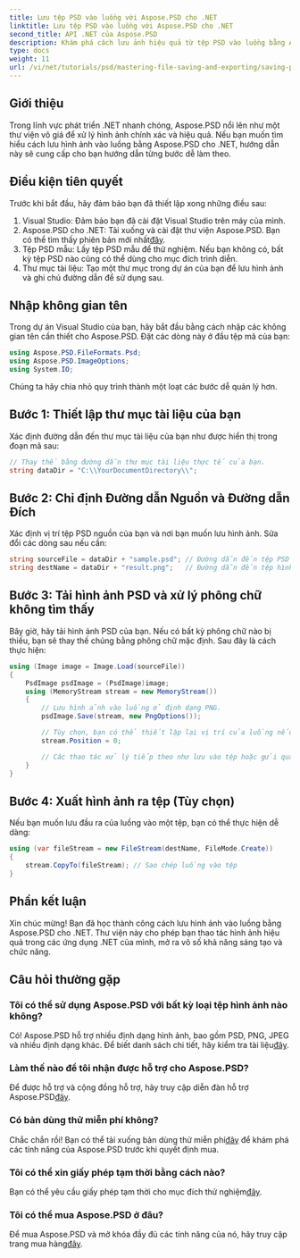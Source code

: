 ```yaml
---
title: Lưu tệp PSD vào luồng với Aspose.PSD cho .NET
linktitle: Lưu tệp PSD vào luồng với Aspose.PSD cho .NET
second_title: API .NET của Aspose.PSD
description: Khám phá cách lưu ảnh hiệu quả từ tệp PSD vào luồng bằng Aspose.PSD cho .NET. Hướng dẫn từng bước toàn diện này bao gồm các điều kiện tiên quyết, mã và kỹ thuật.
type: docs
weight: 11
url: /vi/net/tutorials/psd/mastering-file-saving-and-exporting/saving-psd-files-to-streams/
---
```

## Giới thiệu

Trong lĩnh vực phát triển .NET nhanh chóng, Aspose.PSD nổi lên như một thư viện vô giá để xử lý hình ảnh chính xác và hiệu quả. Nếu bạn muốn tìm hiểu cách lưu hình ảnh vào luồng bằng Aspose.PSD cho .NET, hướng dẫn này sẽ cung cấp cho bạn hướng dẫn từng bước dễ làm theo.

## Điều kiện tiên quyết

Trước khi bắt đầu, hãy đảm bảo bạn đã thiết lập xong những điều sau:

1. Visual Studio: Đảm bảo bạn đã cài đặt Visual Studio trên máy của mình.
2.  Aspose.PSD cho .NET: Tải xuống và cài đặt thư viện Aspose.PSD. Bạn có thể tìm thấy phiên bản mới nhất[đây](https://releases.aspose.com/psd/net/).
3. Tệp PSD mẫu: Lấy tệp PSD mẫu để thử nghiệm. Nếu bạn không có, bất kỳ tệp PSD nào cũng có thể dùng cho mục đích trình diễn.
4. Thư mục tài liệu: Tạo một thư mục trong dự án của bạn để lưu hình ảnh và ghi chú đường dẫn để sử dụng sau.

## Nhập không gian tên

Trong dự án Visual Studio của bạn, hãy bắt đầu bằng cách nhập các không gian tên cần thiết cho Aspose.PSD. Đặt các dòng này ở đầu tệp mã của bạn:

```csharp
using Aspose.PSD.FileFormats.Psd;
using Aspose.PSD.ImageOptions;
using System.IO;
```

Chúng ta hãy chia nhỏ quy trình thành một loạt các bước dễ quản lý hơn.

## Bước 1: Thiết lập thư mục tài liệu của bạn

Xác định đường dẫn đến thư mục tài liệu của bạn như được hiển thị trong đoạn mã sau:

```csharp
// Thay thế bằng đường dẫn thư mục tài liệu thực tế của bạn.
string dataDir = "C:\\YourDocumentDirectory\\";
```

## Bước 2: Chỉ định Đường dẫn Nguồn và Đường dẫn Đích

Xác định vị trí tệp PSD nguồn của bạn và nơi bạn muốn lưu hình ảnh. Sửa đổi các dòng sau nếu cần:

```csharp
string sourceFile = dataDir + "sample.psd"; // Đường dẫn đến tệp PSD nguồn của bạn
string destName = dataDir + "result.png";   // Đường dẫn đến tệp hình ảnh đầu ra
```

## Bước 3: Tải hình ảnh PSD và xử lý phông chữ không tìm thấy

Bây giờ, hãy tải hình ảnh PSD của bạn. Nếu có bất kỳ phông chữ nào bị thiếu, bạn sẽ thay thế chúng bằng phông chữ mặc định. Sau đây là cách thực hiện:

```csharp
using (Image image = Image.Load(sourceFile))
{
    PsdImage psdImage = (PsdImage)image;
    using (MemoryStream stream = new MemoryStream())
    {
        // Lưu hình ảnh vào luồng ở định dạng PNG.
        psdImage.Save(stream, new PngOptions());

        // Tùy chọn, bạn có thể thiết lập lại vị trí của luồng nếu cần
        stream.Position = 0;

        // Các thao tác xử lý tiếp theo như lưu vào tệp hoặc gửi qua mạng có thể được thực hiện tại đây.
    }
}
```

## Bước 4: Xuất hình ảnh ra tệp (Tùy chọn)

Nếu bạn muốn lưu đầu ra của luồng vào một tệp, bạn có thể thực hiện dễ dàng:

```csharp
using (var fileStream = new FileStream(destName, FileMode.Create))
{
    stream.CopyTo(fileStream); // Sao chép luồng vào tệp
}
```

## Phần kết luận

Xin chúc mừng! Bạn đã học thành công cách lưu hình ảnh vào luồng bằng Aspose.PSD cho .NET. Thư viện này cho phép bạn thao tác hình ảnh hiệu quả trong các ứng dụng .NET của mình, mở ra vô số khả năng sáng tạo và chức năng.

## Câu hỏi thường gặp

### Tôi có thể sử dụng Aspose.PSD với bất kỳ loại tệp hình ảnh nào không?
Có! Aspose.PSD hỗ trợ nhiều định dạng hình ảnh, bao gồm PSD, PNG, JPEG và nhiều định dạng khác. Để biết danh sách chi tiết, hãy kiểm tra tài liệu[đây](https://reference.aspose.com/psd/net/).

### Làm thế nào để tôi nhận được hỗ trợ cho Aspose.PSD?
 Để được hỗ trợ và cộng đồng hỗ trợ, hãy truy cập diễn đàn hỗ trợ Aspose.PSD[đây](https://forum.aspose.com/c/psd/34).

### Có bản dùng thử miễn phí không?
 Chắc chắn rồi! Bạn có thể tải xuống bản dùng thử miễn phí[đây](https://releases.aspose.com/) để khám phá các tính năng của Aspose.PSD trước khi quyết định mua.

### Tôi có thể xin giấy phép tạm thời bằng cách nào?
 Bạn có thể yêu cầu giấy phép tạm thời cho mục đích thử nghiệm[đây](https://purchase.conholdate.com/temporary-license/).

### Tôi có thể mua Aspose.PSD ở đâu?
 Để mua Aspose.PSD và mở khóa đầy đủ các tính năng của nó, hãy truy cập trang mua hàng[đây](https://purchase.conholdate.com/buy).